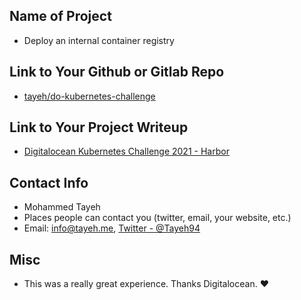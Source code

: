 ## Name of Project 
* Deploy an internal container registry 
 
## Link to Your Github or Gitlab Repo
* [tayeh/do-kubernetes-challenge](https://github.com/Tayeh/do-kubernetes-challenge)

## Link to Your Project Writeup
* [Digitalocean Kubernetes Challenge 2021 - Harbor](https://tayeh.me/posts/digitalocean-kubernetes-challenge-2021/)

## Contact Info
* Mohammed Tayeh
* Places people can contact you (twitter, email, your website, etc.)
* Email: info@tayeh.me, [Twitter - @Tayeh94](https://twitter.com/Tayeh94)

## Misc 
* This was a really great experience. Thanks Digitalocean. :heart: 
